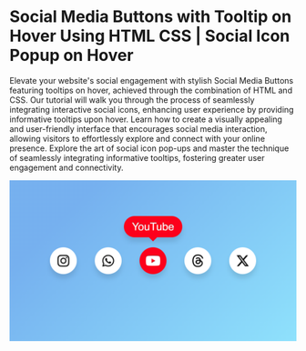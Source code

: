 # Social Media Buttons with Tooltip on Hover Using HTML CSS | Social Icon Popup on Hover

Elevate your website's social engagement with stylish Social Media Buttons featuring tooltips on hover, achieved through the combination of HTML and CSS. Our tutorial will walk you through the process of seamlessly integrating interactive social icons, enhancing user experience by providing informative tooltips upon hover. Learn how to create a visually appealing and user-friendly interface that encourages social media interaction, allowing visitors to effortlessly explore and connect with your online presence. Explore the art of social icon pop-ups and master the technique of seamlessly integrating informative tooltips, fostering greater user engagement and connectivity.

![Social Media Tooltip](SocialMedia.png)